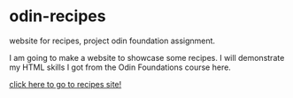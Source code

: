 # odin-recipes
website for recipes, project odin foundation assignment.

I am going to make a website to showcase some recipes. I will demonstrate my HTML skills I got from the Odin Foundations course here.

<a href="https://dissected96.github.io/odin-recipes/">click here to go to recipes site!</a>
